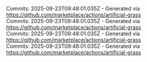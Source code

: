Commits: 2025-09-23T09:48:01.035Z - Generated via https://github.com/marketplace/actions/artificial-grass
<br>
Commits: 2025-09-23T09:48:01.035Z - Generated via https://github.com/marketplace/actions/artificial-grass
<br>
Commits: 2025-09-23T09:48:01.035Z - Generated via https://github.com/marketplace/actions/artificial-grass
<br>
Commits: 2025-09-23T09:48:01.035Z - Generated via https://github.com/marketplace/actions/artificial-grass
<br>
